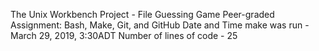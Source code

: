 The Unix Workbench Project - File Guessing Game
Peer-graded Assignment: Bash, Make, Git, and GitHub
Date and Time make was run - March 29, 2019, 3:30ADT
Number of lines of code - 25
